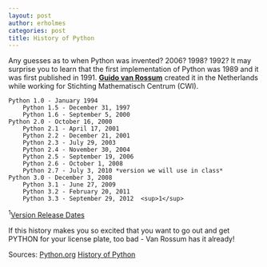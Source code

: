 ```yaml
---
layout: post
author: erholmes
categories: post
title: History of Python
---
```


Any guesses as to when Python was invented? 2006? 1998? 1992? It may surprise you to learn that the first implementation of Python was 1989 and it was first published in 1991. [**Guido van Rossum**](http://www.python.org/~guido/) created it in the Netherlands while working for Stichting Mathematisch Centrum (CWI).




    Python 1.0 - January 1994
        Python 1.5 - December 31, 1997
        Python 1.6 - September 5, 2000
    Python 2.0 - October 16, 2000
        Python 2.1 - April 17, 2001
        Python 2.2 - December 21, 2001
        Python 2.3 - July 29, 2003
        Python 2.4 - November 30, 2004
        Python 2.5 - September 19, 2006
        Python 2.6 - October 1, 2008
        Python 2.7 - July 3, 2010 *version we will use in class*
    Python 3.0 - December 3, 2008
        Python 3.1 - June 27, 2009
        Python 3.2 - February 20, 2011
        Python 3.3 - September 29, 2012  <sup>1</sup>
<sup>1</sup>[Version Release Dates](http://en.wikipedia.org/wiki/History_of_Python#Version_release_dates)

If this history makes you so excited that you want to go out and get PYTHON for your license plate, too bad - Van Rossum has it already! 

Sources:
[Python.org](python.org)
[History of Python](http://en.wikipedia.org/wiki/Python_%28programming_language%29#History)
